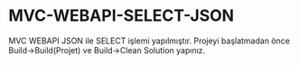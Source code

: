 # MVC-WEBAPI-SELECT-JSON
MVC WEBAPI JSON ile SELECT işlemi yapılmıştır.
Projeyi başlatmadan önce Build->Build(Projet) ve Build->Clean Solution yapınız.
